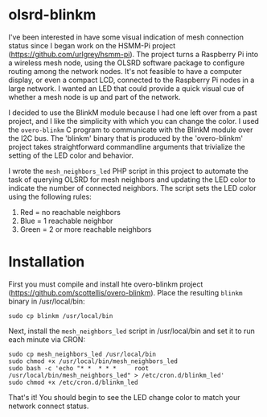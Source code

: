 olsrd-blinkm
============

I've been interested in have some visual indication of mesh connection status since I began work on the HSMM-Pi project (https://github.com/urlgrey/hsmm-pi).  The project turns a Raspberry Pi into a wireless mesh node, using the OLSRD software package to configure routing among the network nodes.  It's not feasible to have a computer display, or even a compact LCD, connected to the Raspberry Pi nodes in a large network.  I wanted an LED that could provide a quick visual cue of whether a mesh node is up and part of the network.

I decided to use the BlinkM module because I had one left over from a past project, and I like the simplicity with which you can change the color.  I used the ```overo-blinkm``` C program to communicate with the BlinkM module over the I2C bus.  The 'blinkm' binary that is produced by the 'overo-blinkm' project takes straightforward commandline arguments that trivialize the setting of the LED color and behavior.

I wrote the ```mesh_neighbors_led``` PHP script in this project to automate the task of querying OLSRD for mesh neighbors and updating the LED color to indicate the number of connected neighbors.  The script sets the LED color using the following rules:

1. Red = no reachable neighbors
1. Blue = 1 reachable neighbor
1. Green = 2 or more reachable neighbors

Installation
============

First you must compile and install hte overo-blinkm project (https://github.com/scottellis/overo-blinkm).  Place the resulting ```blinkm``` binary in /usr/local/bin:

```
sudo cp blinkm /usr/local/bin
```

Next, install the ```mesh_neighbors_led``` script in /usr/local/bin and set it to run each minute via CRON:

```
sudo cp mesh_neighbors_led /usr/local/bin
sudo chmod +x /usr/local/bin/mesh_neighbors_led
sudo bash -c 'echo "* *  * * *     root   /usr/local/bin/mesh_neighbors_led" > /etc/cron.d/blinkm_led'
sudo chmod +x /etc/cron.d/blinkm_led
```

That's it!  You should begin to see the LED change color to match your network connect status.

